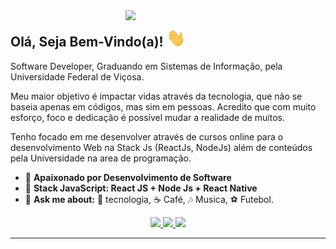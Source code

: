 
<img align='right' width=320 src="https://user-images.githubusercontent.com/38081852/87235907-17dd4f80-c3b8-11ea-9480-e6d28dcab2b0.png">

## Olá, Seja Bem-Vindo(a)! <img src="https://raw.githubusercontent.com/ABSphreak/ABSphreak/master/gifs/Hi.gif" width="30px"> 

Software Developer, Graduando em Sistemas de Informação, pela Universidade Federal de Viçosa.

Meu maior objetivo é impactar vidas através da tecnologia, que não se baseia apenas em códigos, mas sim em pessoas. Acredito que com muito esforço, foco e dedicação é possível mudar a realidade de muitos.

Tenho focado em me desenvolver através de cursos online para o desenvolvimento Web na Stack Js (ReactJs, NodeJs) além de conteúdos pela Universidade na area de programação. 
  
  - 🔭 **Apaixonado por Desenvolvimento de Software**
  - 🌱 **Stack JavaScript: React JS + Node Js + React Native**
  - 💬 **Ask me about:** 🔋 tecnologia, ☕ Café, 🎶 Musica, :soccer: Futebol.
 
 
<div align='center'>
  <a href="https://www.linkedin.com/in/victor-alves-de-oliveira/" target="_blank">
  <img width=45 src="https://user-images.githubusercontent.com/38081852/86829801-3b786100-c06b-11ea-81de-7c1023d6214a.png">
  </a>

  <a href="https://www.instagram.com/victoroliveira.dev/" target="_blank">
  <img width=45 src="https://user-images.githubusercontent.com/38081852/86829800-3adfca80-c06b-11ea-866a-4b6e716f7ed0.png">
  </a>

  <a href="https://api.whatsapp.com/send?phone=+55311962443245" target="_blank">
  <img width=50 src="https://user-images.githubusercontent.com/38081852/86829802-3b786100-c06b-11ea-9290-94a373b50d6f.png">
  </a>
  
  ---
  
<div>

